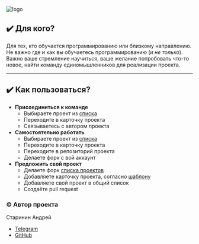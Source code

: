 ![logo](https://github.com/StudentProgrammingProjects/.github/blob/main/Logo.png)

## :heavy_check_mark: Для кого?

Для тех, кто обучается программированию или близкому направлению.
Не важно где и как вы обучаетесь программированию (*и не только*). Важно ваше стремление научиться, ваше желание попробовать что-то новое, найти команду единомышленников для реализации проекта.

***

## :heavy_check_mark: Как пользоваться?

- **Присоединиться к команде**
     -   Выбираете проект из [списка](https://github.com/StudentProgrammingProjects/SPP/blob/main/Projects.md)
     -   Переходите в карточку проекта
     -   Связываетесь с автором проекта
- **Самостоятельно работать**
     -   Выбираете проект из [списка](https://github.com/StudentProgrammingProjects/SPP/blob/main/Projects.md)
     -   Переходите в карточку проекта
     -   Переходите в репозиторий проекта
     -   Делаете форк с вой аккаунт
- **Предложить свой проект**
     -   Делаете форк [списка проектов](https://github.com/StudentProgrammingProjects/SPP/blob/main/Projects.md)
     -   Добавляете карточку проекта, согласно [шаблону](https://github.com/StudentProgrammingProjects/SPP/blob/main/template.md)
     -   Добавляете свой проект в общий список
     -   Создаёте pull request


### :copyright: Автор проекта
Старинин Андрей
- [Telegram](https://t.me/anst_foto)
- [GitHub](https://github.com/anst-foto)
